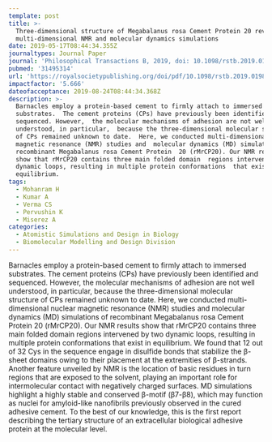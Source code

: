 ```yaml
---
template: post
title: >-
  Three-dimensional structure of Megabalanus rosa Cement Protein 20 revealed by
  multi-dimensional NMR and molecular dynamics simulations
date: 2019-05-17T08:44:34.355Z
journaltypes: Journal Paper
journal: 'Philosophical Transactions B, 2019, doi: 10.1098/rstb.2019.0198'
pubmed: '31495314'
url: 'https://royalsocietypublishing.org/doi/pdf/10.1098/rstb.2019.0198'
impactfactor: '5.666'
dateofacceptance: 2019-08-24T08:44:34.368Z
description: >-
  Barnacles employ a protein-based cement to firmly attach to immersed
  substrates.  The cement proteins (CPs) have previously been identified and
  sequenced. However,  the molecular mechanisms of adhesion are not well
  understood, in particular,  because the three-dimensional molecular structure
  of CPs remained unknown to date.  Here, we conducted multi-dimensional nuclear
  magnetic resonance (NMR) studies and  molecular dynamics (MD) simulations of
  recombinant Megabalanus rosa Cement Protein  20 (rMrCP20). Our NMR results
  show that rMrCP20 contains three main folded domain  regions intervened by two
  dynamic loops, resulting in multiple protein conformations  that exist in
  equilibrium. 
tags:
  - Mohanram H
  - Kumar A
  - Verma CS
  - Pervushin K
  - Miserez A
categories:
  - Atomistic Simulations and Design in Biology
  - Biomolecular Modelling and Design Division
---
```

 Barnacles employ a protein-based cement to firmly attach to immersed substrates. The cement proteins (CPs) have previously been identified and 
 sequenced. However, the molecular mechanisms of adhesion are not well understood, in particular, because the three-dimensional molecular structure of CPs remained unknown to date. Here, we conducted multi-dimensional nuclear magnetic resonance (NMR) studies and molecular dynamics (MD) simulations of recombinant Megabalanus rosa Cement Protein 20 (rMrCP20). Our NMR results show that rMrCP20 contains three main folded domain regions intervened by two dynamic loops, resulting in multiple protein conformations that exist in equilibrium. We found that 12 out of 32 Cys in the sequence engage in disulfide bonds that stabilize the β-sheet domains owing to their placement at the extremities of β-strands. Another feature unveiled by NMR is the location of basic residues in turn regions that are exposed to the solvent, playing an important role for intermolecular contact with negatively charged surfaces. MD simulations highlight a highly stable and conserved β-motif (β7-β8), which may function as nuclei for amyloid-like nanofibrils previously observed in the cured adhesive cement. To the best of our knowledge, this is the first report describing the tertiary structure of an extracellular biological adhesive protein at the molecular level.
